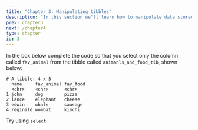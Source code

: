 ```yaml
---
title: "Chapter 3: Manipulating tibbles"
description: "In this section we'll learn how to manipulate data stored in tibbles"
prev: chapter3
next: /chapter4
type: chapter
id: 3
---
```


<exercise id="1" title="Introduction" type="slides">

<slides source="chapter3_01_thinking_about">
</slides>

</exercise>


<exercise id="3" title="Code exercises">

In the box below complete the code so that you select only the column called `fav_animal` from the tibble called  `animanls_and_food_tib`, shown below:

```
# A tibble: 4 x 3
  name     fav_animal fav_food
  <chr>    <chr>      <chr>   
1 john     dog        pizza   
2 lance    elephant   cheese  
3 edwin    whale      sausage 
4 reginald wombat     kimchi 
```


<codeblock id="01_03">

Try using `select`

</codeblock>
